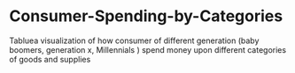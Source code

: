 # Consumer-Spending-by-Categories
Tabluea visualization of how consumer of different generation (baby boomers, generation x, Millennials ) spend money upon different categories of goods and supplies
